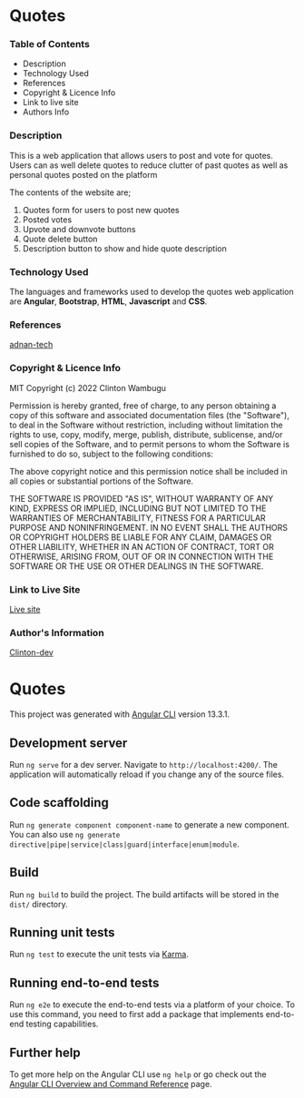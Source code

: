 # Quotes
### Table of Contents
* Description
* Technology Used
* References
* Copyright & Licence Info
* Link to live site
* Authors Info

### Description
This is a web application that allows users to post and vote for quotes.
Users can as well delete quotes to reduce clutter of past quotes as well as
personal quotes posted on the platform

The contents of the website are;
1. Quotes form for users to post new quotes
2. Posted votes
3. Upvote and downvote buttons
4. Quote delete button
5. Description button to show and hide quote description

### Technology Used
The languages and frameworks used to develop the quotes web application are **Angular**, **Bootstrap**, **HTML**, **Javascript** and **CSS**.


### References

[adnan-tech](http://adnan-tech.com/calculate-time-passed-since-date-in-days-hours-minutes-and-seconds-javascript-php/)

### Copyright & Licence Info
MIT Copyright (c) 2022 Clinton Wambugu

Permission is hereby granted, free of charge, to any person obtaining a copy of this software and associated documentation files (the "Software"), to deal in the Software without restriction, including without limitation the rights to use, copy, modify, merge, publish, distribute, sublicense, and/or sell copies of the Software, and to permit persons to whom the Software is furnished to do so, subject to the following conditions:

The above copyright notice and this permission notice shall be included in all copies or substantial portions of the Software.

THE SOFTWARE IS PROVIDED "AS IS", WITHOUT WARRANTY OF ANY KIND, EXPRESS OR IMPLIED, INCLUDING BUT NOT LIMITED TO THE WARRANTIES OF MERCHANTABILITY, FITNESS FOR A PARTICULAR PURPOSE AND NONINFRINGEMENT. IN NO EVENT SHALL THE AUTHORS OR COPYRIGHT HOLDERS BE LIABLE FOR ANY CLAIM, DAMAGES OR OTHER LIABILITY, WHETHER IN AN ACTION OF CONTRACT, TORT OR OTHERWISE, ARISING FROM, OUT OF OR IN CONNECTION WITH THE SOFTWARE OR THE USE OR OTHER DEALINGS IN THE SOFTWARE.
### Link to Live Site
[Live site](https://clinton-dev.github.io/quotes-app/)

### Author's Information
[Clinton-dev](https://github.com/Clinton-dev)


# Quotes
This project was generated with [Angular CLI](https://github.com/angular/angular-cli) version 13.3.1.

## Development server

Run `ng serve` for a dev server. Navigate to `http://localhost:4200/`. The application will automatically reload if you change any of the source files.

## Code scaffolding

Run `ng generate component component-name` to generate a new component. You can also use `ng generate directive|pipe|service|class|guard|interface|enum|module`.

## Build

Run `ng build` to build the project. The build artifacts will be stored in the `dist/` directory.

## Running unit tests

Run `ng test` to execute the unit tests via [Karma](https://karma-runner.github.io).

## Running end-to-end tests

Run `ng e2e` to execute the end-to-end tests via a platform of your choice. To use this command, you need to first add a package that implements end-to-end testing capabilities.

## Further help

To get more help on the Angular CLI use `ng help` or go check out the [Angular CLI Overview and Command Reference](https://angular.io/cli) page.
